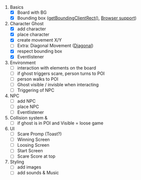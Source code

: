1. Basics
    - [x]  Board with BG
    - [x]  Bounding box ([getBoundingClientRect()](https://www.youtube.com/watch?v=MKpZadkuT-0), [Browser support](https://caniuse.com/?search=getBoundingClientRect))
2. Character Ghost
    - [x]  add character
    - [x]  place character
    - [x]  create movement X/Y
    - [ ]  Extra: Diagonal Movement ([Diagonal](https://stackoverflow.com/questions/14178782/how-can-i-make-my-character-move-diagonally))
    - [x]  respect bounding box
    - [x]  Eventlistener
3. Environment
    - [ ]  interaction with elements on the board
    - [ ]  if ghost triggers scare, person turns to POI
    - [ ]  person walks to POI
    - [ ]  Ghost visible / invisble when interacting
    - [ ]  Triggering of NPC
4. NPC
    - [ ]  add NPC
    - [ ]  place NPC
    - [ ]  Eventlistener
5. Collision system & 
    - [ ]  if ghost is in POI and Visible = loose game
6. UI
    - [ ]  Scare Promp (Toast?)
    - [ ]  Winning Screen
    - [ ]  Loosing Screen
    - [ ]  Start Screen
    - [ ]  Scare Score at top
7. Styling
    - [ ]  add images
    - [ ]  add sounds & Music